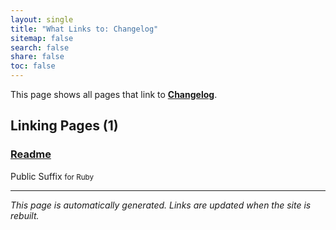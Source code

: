 ```yaml
---
layout: single
title: "What Links to: Changelog"
sitemap: false
search: false
share: false
toc: false
---
```


This page shows all pages that link to **[Changelog](/CHANGELOG/)**.

## Linking Pages (1)

### [Readme](/vendor/bundle/ruby/3.1.0/gems/public_suffix-4.0.7/README/)

Public Suffix <small>for Ruby</small>

---


*This page is automatically generated. Links are updated when the site is rebuilt.*

